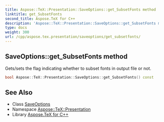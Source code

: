 ```yaml
---
title: Aspose::TeX::Presentation::SaveOptions::get_SubsetFonts method
linktitle: get_SubsetFonts
second_title: Aspose.TeX for C++
description: 'Aspose::TeX::Presentation::SaveOptions::get_SubsetFonts method. Gets/sets the flag indicating whether to subset fonts in output file or not in C++.'
type: docs
weight: 300
url: /cpp/aspose.tex.presentation/saveoptions/get_subsetfonts/
---
```

## SaveOptions::get_SubsetFonts method


Gets/sets the flag indicating whether to subset fonts in output file or not.

```cpp
bool Aspose::TeX::Presentation::SaveOptions::get_SubsetFonts() const
```

## See Also

* Class [SaveOptions](../)
* Namespace [Aspose::TeX::Presentation](../../)
* Library [Aspose.TeX for C++](../../../)
